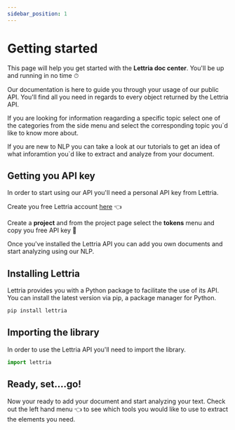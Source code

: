 ```yaml
---
sidebar_position: 1
---
```


# Getting started 

This page will help you get started with the  **Lettria doc center**. You'll be up and running in no time ⏱

Our documentation is here to guide you through your usage of our public API. You'll find all you need in regards to every object returned by the Lettria API.

If you are looking for information reagarding a specific topic select one of the categories from the side menu and select the corresponding topic you`d like to know more about.

If you are new to NLP you can take a look at our tutorials to get an idea of what inforamtion you`d like to extract and analyze from your document. 

## Getting you API key 

In order to start using our API you'll need a personal API key from Lettria. 

Create you free Lettria account [here](https://www.lettria.com/fr/demo) 👈

Create a **project** and from the project page select the **tokens** menu and copy you free API key 🔑

Once you've installed the Lettria API you can add you own documents and start analyzing using our NLP.

## Installing Lettria 

Lettria provides you with a Python package to facilitate the use of its API. You can install the latest version via pip, a package manager for Python.

```python
pip install lettria
```

## Importing the library 

In order to use the Lettria API you'll need to import the library.

```python
import lettria
```
## Ready, set....go! 

Now your ready to add your document and start analyzing your text. Check out the left hand menu 👈 to see which tools you would like to use to extract the elements you need. 

